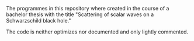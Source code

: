 The programmes in this repository where created in the course of a bachelor thesis with the title "Scattering of scalar waves on a Schwarzschild black hole."

The code is neither optimizes nor documented and only lightly commented. 

